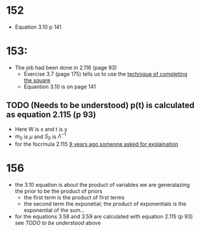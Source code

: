 # 152
* Equation 3.10 p 141
# 153:
* The job had been done in 2.116 (page 93)
  * Exercise 3.7 (page 175) tells us to use the [technique of completing the square](https://www.mathsisfun.com/algebra/completing-square.html)
  * Equantion 3.10 is on page 141
## **TODO (Needs to be understood)** p(t) is calculated as equation 2.115 (p 93)
  * Here W is x and t is y
  * $m_0$ is $\mu$ and $S_0$ is $\Lambda^{-1}$
* for the focrmula 2.115 [9 years ago someone asked for explaination](https://stats.stackexchange.com/questions/177488/proof-of-the-derivation-of-the-marginal-and-conditional-gaussian)
# 156
* the 3.10 equation is about the product of variables we are generalazing the prior to be the product of priors 
  * the first term is the product of first terms
  * the second term the exponetial; the product of exponentials is the exponential of the sum...
* for the equations 3.58 and 3.59 are calculated with equation 2.115 (p 93) see *TODO to be understood* above
